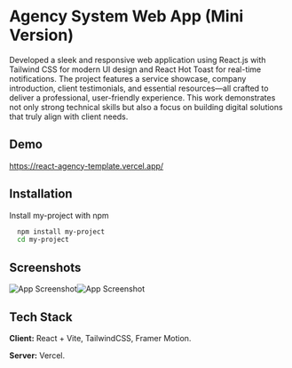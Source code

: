
# Agency System Web App (Mini Version)

Developed a sleek and responsive web application using React.js with Tailwind CSS for modern UI design and React Hot Toast for real-time notifications. The project features a service showcase, company introduction, client testimonials, and essential resources—all crafted to deliver a professional, user-friendly experience. This work demonstrates not only strong technical skills but also a focus on building digital solutions that truly align with client needs.


## Demo

https://react-agency-template.vercel.app/


## Installation

Install my-project with npm

```bash
  npm install my-project
  cd my-project
```
    
## Screenshots

![App Screenshot](https://i.postimg.cc/Jnp7TvhW/Screen-Shot-2025-09-06-at-14-24-28.png)![App Screenshot](https://i.postimg.cc/x19f29bS/Screen-Shot-2025-09-06-at-14-26-34.png)


## Tech Stack

**Client:** React + Vite, TailwindCSS, Framer Motion.

**Server:** Vercel.

